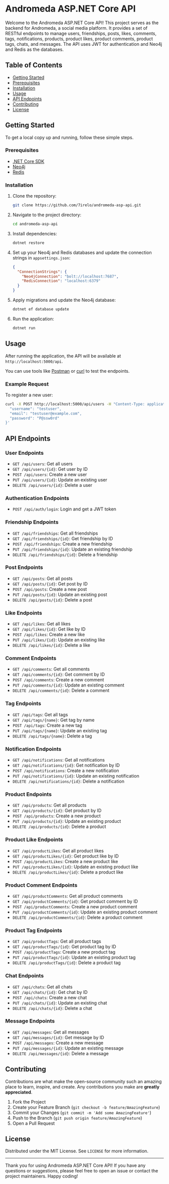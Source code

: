# Andromeda ASP.NET Core API

Welcome to the Andromeda ASP.NET Core API! This project serves as the backend for Andromeda, a social media platform. It provides a set of RESTful endpoints to manage users, friendships, posts, likes, comments, tags, notifications, products, product likes, product comments, product tags, chats, and messages. The API uses JWT for authentication and Neo4j and Redis as the databases.

## Table of Contents

- [Getting Started](#getting-started)
- [Prerequisites](#prerequisites)
- [Installation](#installation)
- [Usage](#usage)
- [API Endpoints](#api-endpoints)
- [Contributing](#contributing)
- [License](#license)

## Getting Started

To get a local copy up and running, follow these simple steps.

### Prerequisites

- [.NET Core SDK](https://dotnet.microsoft.com/download)
- [Neo4j](https://neo4j.com/download/)
- [Redis](https://redis.io/download)

### Installation

1. Clone the repository:
   ```sh
   git clone https://github.com/7irelo/andromeda-asp-api.git
   ```
2. Navigate to the project directory:
   ```sh
   cd andromeda-asp-api
   ```
3. Install dependencies:
   ```sh
   dotnet restore
   ```
4. Set up your Neo4j and Redis databases and update the connection strings in `appsettings.json`:
   ```json
   {
     "ConnectionStrings": {
       "Neo4jConnection": "bolt://localhost:7687",
       "RedisConnection": "localhost:6379"
     }
   }
   ```
5. Apply migrations and update the Neo4j database:
   ```sh
   dotnet ef database update
   ```
6. Run the application:
   ```sh
   dotnet run
   ```

## Usage

After running the application, the API will be available at `http://localhost:5000/api`.

You can use tools like [Postman](https://www.postman.com/) or [curl](https://curl.se/) to test the endpoints.

### Example Request

To register a new user:
```sh
curl -X POST http://localhost:5000/api/users -H "Content-Type: application/json" -d '{
  "username": "testuser",
  "email": "testuser@example.com",
  "password": "P@ssw0rd"
}'
```

## API Endpoints

### User Endpoints

- `GET /api/users`: Get all users
- `GET /api/users/{id}`: Get user by ID
- `POST /api/users`: Create a new user
- `PUT /api/users/{id}`: Update an existing user
- `DELETE /api/users/{id}`: Delete a user

### Authentication Endpoints

- `POST /api/auth/login`: Login and get a JWT token

### Friendship Endpoints

- `GET /api/friendships`: Get all friendships
- `GET /api/friendships/{id}`: Get friendship by ID
- `POST /api/friendships`: Create a new friendship
- `PUT /api/friendships/{id}`: Update an existing friendship
- `DELETE /api/friendships/{id}`: Delete a friendship

### Post Endpoints

- `GET /api/posts`: Get all posts
- `GET /api/posts/{id}`: Get post by ID
- `POST /api/posts`: Create a new post
- `PUT /api/posts/{id}`: Update an existing post
- `DELETE /api/posts/{id}`: Delete a post

### Like Endpoints

- `GET /api/likes`: Get all likes
- `GET /api/likes/{id}`: Get like by ID
- `POST /api/likes`: Create a new like
- `PUT /api/likes/{id}`: Update an existing like
- `DELETE /api/likes/{id}`: Delete a like

### Comment Endpoints

- `GET /api/comments`: Get all comments
- `GET /api/comments/{id}`: Get comment by ID
- `POST /api/comments`: Create a new comment
- `PUT /api/comments/{id}`: Update an existing comment
- `DELETE /api/comments/{id}`: Delete a comment

### Tag Endpoints

- `GET /api/tags`: Get all tags
- `GET /api/tags/{name}`: Get tag by name
- `POST /api/tags`: Create a new tag
- `PUT /api/tags/{name}`: Update an existing tag
- `DELETE /api/tags/{name}`: Delete a tag

### Notification Endpoints

- `GET /api/notifications`: Get all notifications
- `GET /api/notifications/{id}`: Get notification by ID
- `POST /api/notifications`: Create a new notification
- `PUT /api/notifications/{id}`: Update an existing notification
- `DELETE /api/notifications/{id}`: Delete a notification

### Product Endpoints

- `GET /api/products`: Get all products
- `GET /api/products/{id}`: Get product by ID
- `POST /api/products`: Create a new product
- `PUT /api/products/{id}`: Update an existing product
- `DELETE /api/products/{id}`: Delete a product

### Product Like Endpoints

- `GET /api/productLikes`: Get all product likes
- `GET /api/productLikes/{id}`: Get product like by ID
- `POST /api/productLikes`: Create a new product like
- `PUT /api/productLikes/{id}`: Update an existing product like
- `DELETE /api/productLikes/{id}`: Delete a product like

### Product Comment Endpoints

- `GET /api/productComments`: Get all product comments
- `GET /api/productComments/{id}`: Get product comment by ID
- `POST /api/productComments`: Create a new product comment
- `PUT /api/productComments/{id}`: Update an existing product comment
- `DELETE /api/productComments/{id}`: Delete a product comment

### Product Tag Endpoints

- `GET /api/productTags`: Get all product tags
- `GET /api/productTags/{id}`: Get product tag by ID
- `POST /api/productTags`: Create a new product tag
- `PUT /api/productTags/{id}`: Update an existing product tag
- `DELETE /api/productTags/{id}`: Delete a product tag

### Chat Endpoints

- `GET /api/chats`: Get all chats
- `GET /api/chats/{id}`: Get chat by ID
- `POST /api/chats`: Create a new chat
- `PUT /api/chats/{id}`: Update an existing chat
- `DELETE /api/chats/{id}`: Delete a chat

### Message Endpoints

- `GET /api/messages`: Get all messages
- `GET /api/messages/{id}`: Get message by ID
- `POST /api/messages`: Create a new message
- `PUT /api/messages/{id}`: Update an existing message
- `DELETE /api/messages/{id}`: Delete a message

## Contributing

Contributions are what make the open-source community such an amazing place to learn, inspire, and create. Any contributions you make are **greatly appreciated**.

1. Fork the Project
2. Create your Feature Branch (`git checkout -b feature/AmazingFeature`)
3. Commit your Changes (`git commit -m 'Add some AmazingFeature'`)
4. Push to the Branch (`git push origin feature/AmazingFeature`)
5. Open a Pull Request

## License

Distributed under the MIT License. See `LICENSE` for more information.

---

Thank you for using Andromeda ASP.NET Core API! If you have any questions or suggestions, please feel free to open an issue or contact the project maintainers. Happy coding!
